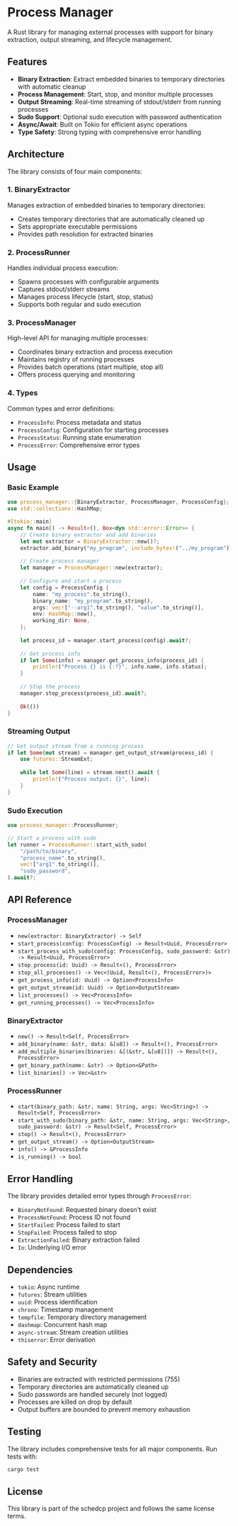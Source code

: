 # Process Manager

A Rust library for managing external processes with support for binary extraction, output streaming, and lifecycle management.

## Features

- **Binary Extraction**: Extract embedded binaries to temporary directories with automatic cleanup
- **Process Management**: Start, stop, and monitor multiple processes
- **Output Streaming**: Real-time streaming of stdout/stderr from running processes
- **Sudo Support**: Optional sudo execution with password authentication
- **Async/Await**: Built on Tokio for efficient async operations
- **Type Safety**: Strong typing with comprehensive error handling

## Architecture

The library consists of four main components:

### 1. BinaryExtractor
Manages extraction of embedded binaries to temporary directories:
- Creates temporary directories that are automatically cleaned up
- Sets appropriate executable permissions
- Provides path resolution for extracted binaries

### 2. ProcessRunner
Handles individual process execution:
- Spawns processes with configurable arguments
- Captures stdout/stderr streams
- Manages process lifecycle (start, stop, status)
- Supports both regular and sudo execution

### 3. ProcessManager
High-level API for managing multiple processes:
- Coordinates binary extraction and process execution
- Maintains registry of running processes
- Provides batch operations (start multiple, stop all)
- Offers process querying and monitoring

### 4. Types
Common types and error definitions:
- `ProcessInfo`: Process metadata and status
- `ProcessConfig`: Configuration for starting processes
- `ProcessStatus`: Running state enumeration
- `ProcessError`: Comprehensive error types

## Usage

### Basic Example

```rust
use process_manager::{BinaryExtractor, ProcessManager, ProcessConfig};
use std::collections::HashMap;

#[tokio::main]
async fn main() -> Result<(), Box<dyn std::error::Error>> {
    // Create binary extractor and add binaries
    let mut extractor = BinaryExtractor::new()?;
    extractor.add_binary("my_program", include_bytes!("../my_program"))?;
    
    // Create process manager
    let manager = ProcessManager::new(extractor);
    
    // Configure and start a process
    let config = ProcessConfig {
        name: "my_process".to_string(),
        binary_name: "my_program".to_string(),
        args: vec!["--arg1".to_string(), "value".to_string()],
        env: HashMap::new(),
        working_dir: None,
    };
    
    let process_id = manager.start_process(config).await?;
    
    // Get process info
    if let Some(info) = manager.get_process_info(process_id) {
        println!("Process {} is {:?}", info.name, info.status);
    }
    
    // Stop the process
    manager.stop_process(process_id).await?;
    
    Ok(())
}
```

### Streaming Output

```rust
// Get output stream from a running process
if let Some(mut stream) = manager.get_output_stream(process_id) {
    use futures::StreamExt;
    
    while let Some(line) = stream.next().await {
        println!("Process output: {}", line);
    }
}
```

### Sudo Execution

```rust
use process_manager::ProcessRunner;

// Start a process with sudo
let runner = ProcessRunner::start_with_sudo(
    "/path/to/binary",
    "process_name".to_string(),
    vec!["arg1".to_string()],
    "sudo_password",
).await?;
```

## API Reference

### ProcessManager

- `new(extractor: BinaryExtractor) -> Self`
- `start_process(config: ProcessConfig) -> Result<Uuid, ProcessError>`
- `start_process_with_sudo(config: ProcessConfig, sudo_password: &str) -> Result<Uuid, ProcessError>`
- `stop_process(id: Uuid) -> Result<(), ProcessError>`
- `stop_all_processes() -> Vec<(Uuid, Result<(), ProcessError>)>`
- `get_process_info(id: Uuid) -> Option<ProcessInfo>`
- `get_output_stream(id: Uuid) -> Option<OutputStream>`
- `list_processes() -> Vec<ProcessInfo>`
- `get_running_processes() -> Vec<ProcessInfo>`

### BinaryExtractor

- `new() -> Result<Self, ProcessError>`
- `add_binary(name: &str, data: &[u8]) -> Result<(), ProcessError>`
- `add_multiple_binaries(binaries: &[(&str, &[u8])]) -> Result<(), ProcessError>`
- `get_binary_path(name: &str) -> Option<&Path>`
- `list_binaries() -> Vec<&str>`

### ProcessRunner

- `start(binary_path: &str, name: String, args: Vec<String>) -> Result<Self, ProcessError>`
- `start_with_sudo(binary_path: &str, name: String, args: Vec<String>, sudo_password: &str) -> Result<Self, ProcessError>`
- `stop() -> Result<(), ProcessError>`
- `get_output_stream() -> Option<OutputStream>`
- `info() -> &ProcessInfo`
- `is_running() -> bool`

## Error Handling

The library provides detailed error types through `ProcessError`:

- `BinaryNotFound`: Requested binary doesn't exist
- `ProcessNotFound`: Process ID not found
- `StartFailed`: Process failed to start
- `StopFailed`: Process failed to stop
- `ExtractionFailed`: Binary extraction failed
- `Io`: Underlying I/O error

## Dependencies

- `tokio`: Async runtime
- `futures`: Stream utilities
- `uuid`: Process identification
- `chrono`: Timestamp management
- `tempfile`: Temporary directory management
- `dashmap`: Concurrent hash map
- `async-stream`: Stream creation utilities
- `thiserror`: Error derivation

## Safety and Security

- Binaries are extracted with restricted permissions (755)
- Temporary directories are automatically cleaned up
- Sudo passwords are handled securely (not logged)
- Processes are killed on drop by default
- Output buffers are bounded to prevent memory exhaustion

## Testing

The library includes comprehensive tests for all major components. Run tests with:

```bash
cargo test
```

## License

This library is part of the schedcp project and follows the same license terms.